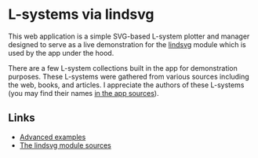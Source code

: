 # L-systems via lindsvg

This web application is a simple SVG-based L-system plotter and manager designed to serve as a live demonstration for the [lindsvg](https://github.com/Amphiluke/lindsvg) module which is used by the app under the hood.

There are a few L-system collections built in the app for demonstration purposes. These L-systems were gathered from various sources including the web, books, and articles. I appreciate the authors of these L-systems (you may find their names [in the app sources](src/stores/bank.mjs)).

## Links

* [Advanced examples](https://codepen.io/collection/DVzqWb)
* [The lindsvg module sources](https://github.com/Amphiluke/lindsvg)
